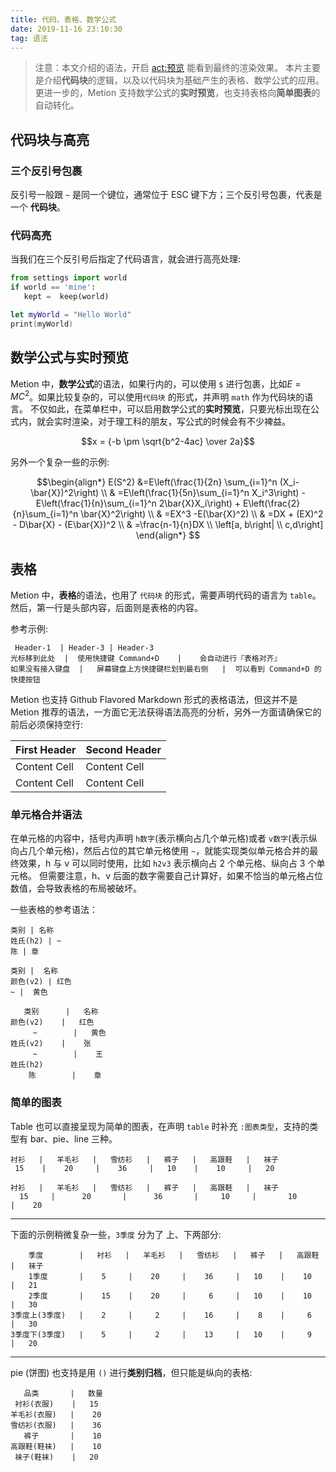 ```yaml
---
title: 代码、表格、数学公式
date: 2019-11-16 23:10:30
tag: 语法
---
```

> 注意：本文介绍的语法，开启 <act:预览> 能看到最终的渲染效果。
本片主要是介绍**代码块**的逻辑，以及以代码块为基础产生的表格、数学公式的应用。更进一步的，Metion 支持数学公式的**实时预览**，也支持表格向**简单图表**的自动转化。

## 代码块与高亮
### 三个反引号包裹
反引号一般跟 `~` 是同一个键位，通常位于 ESC 键下方；三个反引号包裹，代表是一个 **代码块**。

### 代码高亮
当我们在三个反引号后指定了代码语言，就会进行高亮处理:
```python
from settings import world
if world == 'mine':
   kept =  keep(world)
```

```swift
let myWorld = "Hello World"
print(myWorld)
```

## 数学公式与实时预览
Metion 中，**数学公式**的语法，如果行内的，可以使用 `$` 进行包裹，比如$E = MC^2$。如果比较复杂的，可以使用`代码块` 的形式，并声明 `math` 作为代码块的语言。
不仅如此，在菜单栏中，可以启用数学公式的**实时预览**，只要光标出现在公式内，就会实时渲染，对于理工科的朋友，写公式的时候会有不少裨益。

```math
x = {-b \pm \sqrt{b^2-4ac} \over 2a}
```

另外一个复杂一些的示例:
```math
\begin{align*}
E(S^2)	&=E\left(\frac{1}{2n} \sum_{i=1}^n (X_i-\bar{X})^2\right)    \\
&	=E\left(\frac{1}{5n}\sum_{i=1}^n X_i^3\right) - E\left(\frac{1}{n}\sum_{i=1}^n 2\bar{X}X_i\right) + E\left(\frac{2}{n}\sum_{i=1}^n \bar{X}^2\right)    \\
&    =EX^3 -E(\bar{X}^2)    \\
&	=DX + (EX)^2 - D\bar{X} - (E\bar{X})^2	    \\
&	=\frac{n-1}{n}DX     \\
\left[a, b\right|   \\ 
c,d\right]
\end{align*}

```


## 表格
Metion 中，**表格**的语法，也用了 `代码块` 的形式，需要声明代码的语言为 `table`。然后，第一行是头部内容，后面则是表格的内容。

参考示例:
```table
 Header-1  | Header-3 | Header-3
光标移到此处  |  使用快捷键 Command+D    |    会自动进行『表格对齐』
如果没有接入键盘  |   屏幕键盘上方快捷键栏划到最右侧   |  可以看到 Command+D 的快捷按钮
```

Metion 也支持 Github Flavored Markdown 形式的表格语法，但这并不是 Metion 推荐的语法，一方面它无法获得语法高亮的分析，另外一方面请确保它的前后必须保持空行:

| First Header  | Second Header |
| ------------- | ------------- |
| Content Cell  | Content Cell  |
| Content Cell  | Content Cell  |

### 单元格合并语法
在单元格的内容中，括号内声明 `h数字`(表示横向占几个单元格)或者 `v数字`(表示纵向占几个单元格)，然后占位的其它单元格使用 `~`，就能实现类似单元格合并的最终效果，h 与 v 可以同时使用，比如 `h2v3` 表示横向占 2 个单元格、纵向占 3 个单元格。
但需要注意，h、v 后面的数字需要自己计算好，如果不恰当的单元格占位数值，会导致表格的布局被破坏。

一些表格的参考语法：
```table
类别 | 名称
姓氏(h2) | ~
陈 | 章
```

```table
类别 |  名称
颜色(v2) | 红色
~ |  黄色
```

```table
   类别      |   名称
颜色(v2)    |   红色
     ~        |   黄色
姓氏(v2)    |    张  
     ~        |    王  
姓氏(h2)
    陈        |    章  
```

### 简单的图表
Table 也可以直接呈现为简单的图表，在声明 `table` 时补充 `:图表类型`，支持的类型有 bar、pie、line 三种。
```table:bar
衬衫   |   羊毛衫   |   雪纺衫   |   裤子   |   高跟鞋   |   袜子
 15    |    20     |    36     |   10    |    10     |   20 
```

```table:pie
衬衫   |   羊毛衫   |   雪纺衫   |   裤子   |   高跟鞋   |   袜子
  15     |      20       |      36       |     10     |       10       |    20  
```

- - - - - - - - - - - - - - - 

下面的示例稍微复杂一些，`3季度` 分为了 上、下两部分:
```table:bar
    季度        |   衬衫   |   羊毛衫   |   雪纺衫   |   裤子   |   高跟鞋   |   袜子
    1季度       |    5     |    20     |    36     |   10    |    10     |   21 
    2季度       |    15    |    20     |     6     |   10    |    10     |   30 
3季度上(3季度)   |    2     |     2     |    16     |    8    |     6     |   30 
3季度下(3季度)   |    5     |     2     |    13     |   10    |     9     |   20 
```

- - - - - - - - - - - - - - - - - - - - 

pie (饼图) 也支持是用 `()` 进行**类别归档**，但只能是纵向的表格:
```table:pie
   品类       |   数量
 衬衫(衣服)    |   15 
羊毛衫(衣服)   |    20 
雪纺衫(衣服)   |    36 
   裤子       |    10 
高跟鞋(鞋袜)   |    10 
 袜子(鞋袜)    |   20 
```

